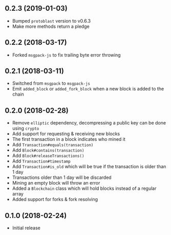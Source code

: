 ## 0.2.3 (2019-01-03)

* Bumped `protoblast` version to v0.6.3
* Make more methods return a pledge

## 0.2.2 (2018-03-17)

* Forked `msgpack-js` to fix trailing byte error throwing 

## 0.2.1 (2018-03-11)

* Switched from `msgpack` to `msgpack-js`
* Emit `added_block` or `added_fork_block` when a new block is added to the chain

## 0.2.0 (2018-02-28)

* Remove `elliptic` dependency, decompressing a public key can be done using `crypto`
* Add support for requesting & receiving new blocks
* The first transaction in a block indicates who mined it
* Add `Transaction#equals(transaction)`
* Add `Block#contains(transaction)`
* Add `Block#releaseTransactions()`
* Add `Transaction#timestamp`
* Add `Transaction#is_old` which will be true if the transaction is older than 1 day
* Transactions older than 1 day will be discarded
* Mining an empty block will throw an error
* Added a `Blockchain` class which will hold blocks instead of a regular array
* Added support for forks & fork resolving

## 0.1.0 (2018-02-24)

* Initial release